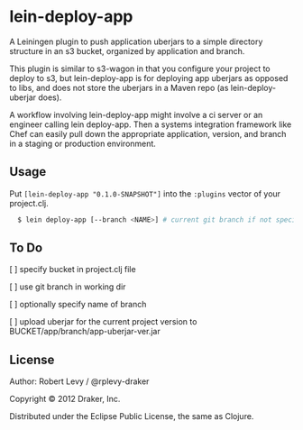 # lein-deploy-app

A Leiningen plugin to push application uberjars to a simple directory structure
in an s3 bucket, organized by application and branch.

This plugin is similar to s3-wagon in that you configure your project to deploy
to s3, but lein-deploy-app is for deploying app uberjars as opposed to libs,
and does not store the uberjars in a Maven repo (as lein-deploy-uberjar does).

A workflow involving lein-deploy-app might involve a ci server or an engineer
calling lein deploy-app. Then a systems integration framework like Chef can
easily pull down the appropriate application, version, and branch in a staging
or production environment.

## Usage

Put `[lein-deploy-app "0.1.0-SNAPSHOT"]` into the `:plugins` vector of your
project.clj.

```bash
  $ lein deploy-app [--branch <NAME>] # current git branch if not specified
```

## To Do

[ ] specify bucket in project.clj file

[ ] use git branch in working dir

  [ ] optionally specify name of branch

[ ] upload uberjar for the current project version
    to BUCKET/app/branch/app-uberjar-ver.jar

## License

Author: Robert Levy / @rplevy-draker

Copyright © 2012 Draker, Inc.

Distributed under the Eclipse Public License, the same as Clojure.
